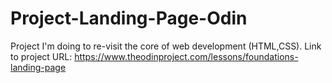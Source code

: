 # Project-Landing-Page-Odin
Project I'm doing to re-visit the core of web development (HTML,CSS).
Link to project URL:
https://www.theodinproject.com/lessons/foundations-landing-page
